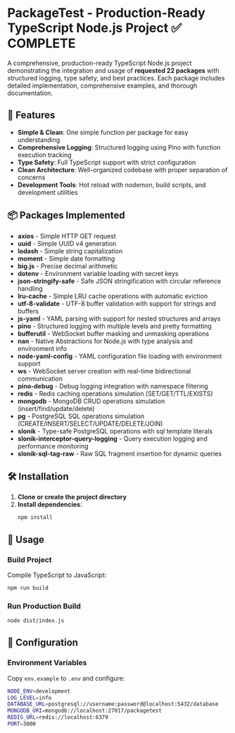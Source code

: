 # PackageTest - Production-Ready TypeScript Node.js Project ✅ COMPLETE

A comprehensive, production-ready TypeScript Node.js project demonstrating the integration and usage of **requested 22 packages** with structured logging, type safety, and best practices.  Each package includes detailed implementation, comprehensive examples, and thorough documentation.

## 🚀 Features

- **Simple & Clean**: One simple function per package for easy understanding
- **Comprehensive Logging**: Structured logging using Pino with function execution tracking
- **Type Safety**: Full TypeScript support with strict configuration
- **Clean Architecture**: Well-organized codebase with proper separation of concerns
- **Development Tools**: Hot reload with nodemon, build scripts, and development utilities

## 📦 Packages Implemented

- **axios** - Simple HTTP GET request
- **uuid** - Simple UUID v4 generation
- **lodash** - Simple string capitalization
- **moment** - Simple date formatting
- **big.js** - Precise decimal arithmetic
- **dotenv** - Environment variable loading with secret keys
- **json-stringify-safe** - Safe JSON stringification with circular reference handling
- **lru-cache** - Simple LRU cache operations with automatic eviction
- **utf-8-validate** - UTF-8 buffer validation with support for strings and buffers
- **js-yaml** - YAML parsing with support for nested structures and arrays
- **pino** - Structured logging with multiple levels and pretty formatting
- **bufferutil** - WebSocket buffer masking and unmasking operations
- **nan** - Native Abstractions for Node.js with type analysis and environment info
- **node-yaml-config** - YAML configuration file loading with environment support
- **ws** - WebSocket server creation with real-time bidirectional communication
- **pino-debug** - Debug logging integration with namespace filtering
- **redis** - Redis caching operations simulation (SET/GET/TTL/EXISTS)
- **mongodb** - MongoDB CRUD operations simulation (insert/find/update/delete)
- **pg** - PostgreSQL SQL operations simulation (CREATE/INSERT/SELECT/UPDATE/DELETE/JOIN)
- **slonik** - Type-safe PostgreSQL operations with sql template literals
- **slonik-interceptor-query-logging** - Query execution logging and performance monitoring
- **slonik-sql-tag-raw** - Raw SQL fragment insertion for dynamic queries



## 🛠️ Installation

1. **Clone or create the project directory**
2. **Install dependencies**:
   ```bash
   npm install
   ```

## 🚀 Usage


### Build Project
Compile TypeScript to JavaScript:
```bash
npm run build
```

### Run Production Build
```bash
node dist/index.js
```

## 🔧 Configuration

### Environment Variables
Copy `env.example` to `.env` and configure:
```bash
NODE_ENV=development
LOG_LEVEL=info
DATABASE_URL=postgresql://username:password@localhost:5432/database
MONGODB_URI=mongodb://localhost:27017/packagetest
REDIS_URL=redis://localhost:6379
PORT=3000
```


